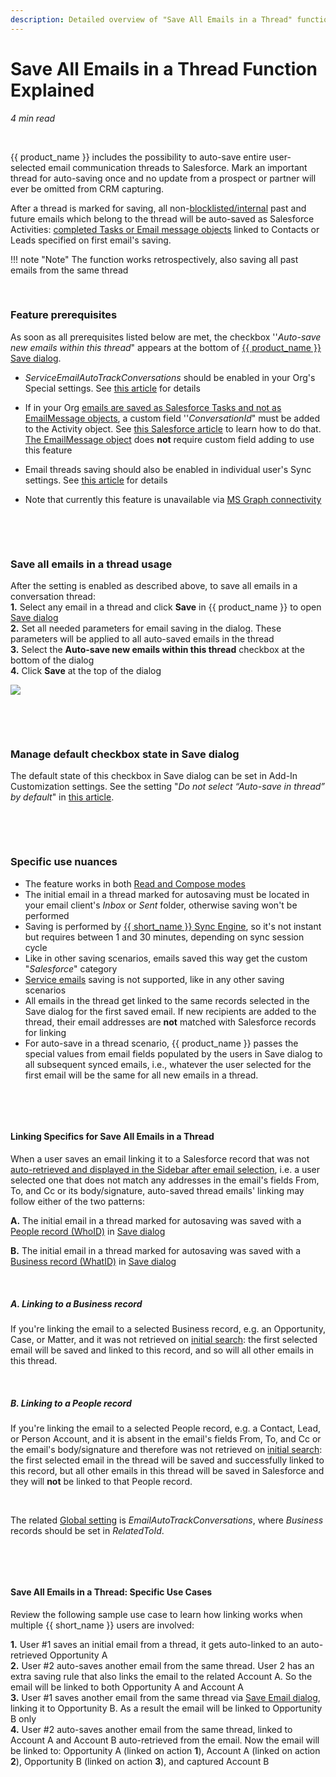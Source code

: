 ```yaml
---
description: Detailed overview of "Save All Emails in a Thread" function
---
```

# Save All Emails in a Thread Function Explained  
  

*4 min read*  

<!-- ShareThis BEGIN --> 
<div class="addthis_inline_share_toolbox"></div>
<!-- End ShareThis --> 

&nbsp;

{{ product_name }} includes the possibility to auto-save entire user-selected email communication threads to Salesforce. Mark an important thread for auto-saving once and no update from a prospect or partner will ever be omitted from CRM capturing.

After a thread is marked for saving, all non-[blocklisted/internal](../Initial-Search-and-Applied-Record-Filters/#internal_emails_corporate_domains_and_the_blocklist) past and future emails which belong to the thread will be auto-saved as Salesforce Activities: [completed Tasks or Email message objects](../Saving-Emails-in-Salesforce-2.-Ways-to-Save-an-Email-%28Adaptive-view%29/#11_emails_saved_as_emailmessages_vs_emails_saved_as_tasks) linked to Contacts or Leads specified on first email's saving.  

!!! note "Note"
    The function works retrospectively, also saving all past emails from the same thread

&nbsp;

### Feature prerequisites

As soon as all prerequisites listed below are met, the checkbox ''*Auto-save new emails within this thread*" appears at the bottom of [{{ product_name }} Save dialog](../Save-Email-Dialog/).

- *ServiceEmailAutoTrackConversations* should be enabled in your Org's Special settings. See [this article](../Special-Admin-Panel-Settings/#email_threads_auto-sync) for details

- If in your Org [emails are saved as Salesforce Tasks and not as EmailMessage objects](../Saving-Emails-in-Salesforce-2.-Ways-to-Save-an-Email-(Adaptive-view)/#11_emails_saved_as_emailmessages_vs_emails_saved_as_tasks), a custom field ''*ConversationId*" must be added to the Activity object. See [this Salesforce article](https://help.salesforce.com/s/articleView?id=000335522&type=1) to learn how to do that.  
[The EmailMessage object](../Saving-Emails-in-Salesforce-2.-Ways-to-Save-an-Email-%28Adaptive-view%29/#11_emails_saved_as_emailmessages_vs_emails_saved_as_tasks) does **not** require custom field adding to use this feature  

- Email threads saving should also be enabled in individual user's Sync settings. See [this article](../Configuring-Activities-Synchronization-Settings/#automatic_saving_of_email_threads) for details

- Note that currently this feature is unavailable via [MS Graph connectivity](../MS-Graph/)

&nbsp;

&nbsp;

### Save all emails in a thread usage

After the setting is enabled as described above, to save all emails in a conversation thread:  
**1\.** Select any email in a thread and click **Save** in {{ product_name }} to open [Save dialog](../Save-Email-Dialog/)  
**2\.** Set all needed parameters for email saving in the dialog. These parameters will be applied to all auto-saved emails in the thread  
**3\.** Select the **Auto-save new emails within this thread** checkbox at the bottom of the dialog   
**4\.** Click **Save** at the top of the dialog  

![](../assets/images/d33v4339jhl8k0cloudfrontnet/docs/assets/57398d2e903360669faf1f0a/images/5b07f2b80428635ba8b2bc42.png)

&nbsp;

&nbsp;

### Manage default checkbox state in Save dialog

The default state of this checkbox in Save dialog can be set in Add-In Customization settings. See the setting "*Do not select “Auto-save in thread” by default*" in [this article](../Customization-Settings-Explained/#2_application_settings).

&nbsp;

&nbsp;

### Specific use nuances

- The feature works in both [Read and Compose modes](../Saving-Emails-in-Salesforce-2.-Ways-to-Save-an-Email-%28Adaptive-view%29/#ways_to_save_an_email_in_salesforce)
- The initial email in a thread marked for autosaving must be located in your email client's *Inbox* or *Sent* folder, otherwise saving won't be performed  
- Saving is performed by [{{ short_name }} Sync Engine](../Synchronization-Engine-An-Overview/), so it's not instant but requires between 1 and 30 minutes, depending on sync session cycle 
- Like in other saving scenarios, emails saved this way get the custom "*Salesforce*" category
- [Service emails](../Saving-Emails-in-Salesforce-1.-Function-Overview/#6_the_add-in_chrome_extension_does_not_work_with_service_emails) saving is not supported, like in any other saving scenarios
- All emails in the thread get linked to the same records selected in the Save dialog for the first saved email. If new recipients are added to the thread, their email addresses are **not** matched with Salesforce records for linking    
- For auto-save in a thread scenario, {{ product_name }} passes the special values from email fields populated by the users in Save dialog to all subsequent synced emails, i.e., whatever the user selected for the first email will be the same for all new emails in a thread.

&nbsp;

&nbsp;

#### Linking Specifics for Save All Emails in a Thread



When a user saves an email linking it to a Salesforce record that was not [auto-retrieved and displayed in the Sidebar after email selection](../Initial-Search-and-Applied-Record-Filters/#related_records_retrieval_pattern), i.e. a user selected one that does not match any addresses in the email's fields From, To, and Cc or its body/signature, auto-saved thread emails' linking may follow either of the two patterns:

**A\.** The initial email in a thread marked for autosaving was saved with a [People record (WhoID)](https://www.sfdcpoint.com/salesforce/difference-between-whoid-and-whatid/) in [Save dialog](../Save-Email-Dialog/)  

**B\.** The initial email in a thread marked for autosaving was saved with a [Business record (WhatID)](https://www.sfdcpoint.com/salesforce/difference-between-whoid-and-whatid/) in [Save dialog](../Save-Email-Dialog/)  

&nbsp;

##### A. Linking to a Business record

If you're linking the email to a selected Business record, e.g. an Opportunity, Case, or Matter, and it was not retrieved on [initial search](../Initial-Search-and-Applied-Record-Filters/): the first selected email will be saved and linked to this record, and so will all other emails in this thread.

&nbsp;

##### B. Linking to a People record

If you're linking the email to a selected People record, e.g. a Contact, Lead, or Person Account, and it is absent in the email's fields From, To, and Cc or the email's body/signature and therefore was not retrieved on [initial search](../Initial-Search-and-Applied-Record-Filters/): the first selected email in the thread will be saved and successfully linked to this record, but all other emails in this thread will be saved in Salesforce and they will **not** be linked to that People record.

&nbsp;

The related [Global setting](../Special-Admin-Panel-Settings/#extra_configuration_settings) is *EmailAutoTrackConversations*, where *Business* records should be set in *RelatedToId*.

&nbsp;

&nbsp;

#### Save All Emails in a Thread: Specific Use Cases

Review the following sample use case to learn how linking works when multiple {{ short_name }} users are involved:    

**1\.** User #1 saves an initial email from a thread, it gets auto-linked to an auto-retrieved Opportunity A  
**2\.** User #2 auto-saves another email from the same thread. User 2 has an extra saving rule that also links the email to the related Account A. So the email will be linked to both Opportunity A and Account A  
**3\.** User #1 saves another email from the same thread via [Save Email dialog](../Save-Email-Dialog/), linking it to Opportunity B. As a result the email will be linked to Opportunity B only  
**4\.** User #2 auto-saves another email from the same thread, linked to Account A and Account B auto-retrieved from the email. Now the email will be linked to: Opportunity A (linked on action **1**), Account A (linked on action **2**), Opportunity B (linked on action **3**), and captured Account B  

&#160;
 &#160;

